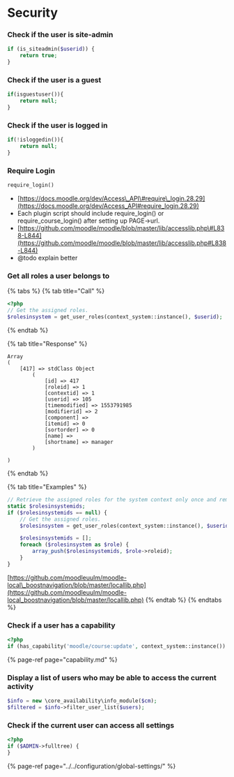 # Security

### Check if the user is site-admin

```php
if (is_siteadmin($userid)) {
    return true;
}
```

### Check if the user is a guest

```php
if(isguestuser()){
    return null;
}
```

### Check if the user is logged in

```php
if(!isloggedin()){
    return null;
}
```

### Require Login

```php
require_login()
```

* [https://docs.moodle.org/dev/Access\_API\#require\_login.28.29](https://docs.moodle.org/dev/Access_API#require_login.28.29)
* Each plugin script should include require\_login\(\) or require\_course\_login\(\) after setting up PAGE-&gt;url.
* [https://github.com/moodle/moodle/blob/master/lib/accesslib.php\#L838-L844](https://github.com/moodle/moodle/blob/master/lib/accesslib.php#L838-L844) 
* @todo explain better

### Get all roles a user belongs to

{% tabs %}
{% tab title="Call" %}
```php
<?php
// Get the assigned roles.
$rolesinsystem = get_user_roles(context_system::instance(), $userid);
```
{% endtab %}

{% tab title="Response" %}
```text
Array
(
    [417] => stdClass Object
        (
            [id] => 417
            [roleid] => 1
            [contextid] => 1
            [userid] => 105
            [timemodified] => 1553791985
            [modifierid] => 2
            [component] => 
            [itemid] => 0
            [sortorder] => 0
            [name] => 
            [shortname] => manager
        )

)
```
{% endtab %}

{% tab title="Examples" %}
```php
// Retrieve the assigned roles for the system context only once and remember for next calls of this function.
static $rolesinsystemids;
if ($rolesinsystemids == null) {
    // Get the assigned roles.
    $rolesinsystem = get_user_roles(context_system::instance(), $userid);

    $rolesinsystemids = [];
    foreach ($rolesinsystem as $role) {
        array_push($rolesinsystemids, $role->roleid);
    }
}
```

[https://github.com/moodleuulm/moodle-local\_boostnavigation/blob/master/locallib.php](https://github.com/moodleuulm/moodle-local_boostnavigation/blob/master/locallib.php)
{% endtab %}
{% endtabs %}

### Check if a user has a capability

```php
<?php
if (has_capability('moodle/course:update', context_system::instance())
```

{% page-ref page="capability.md" %}

### Display a list of users who may be able to access the current activity

```php
$info = new \core_availability\info_module($cm);
$filtered = $info->filter_user_list($users);
```

### Check if the current user can access all settings

```php
<?php
if ($ADMIN->fulltree) {
}
```

{% page-ref page="../../configuration/global-settings/" %}

